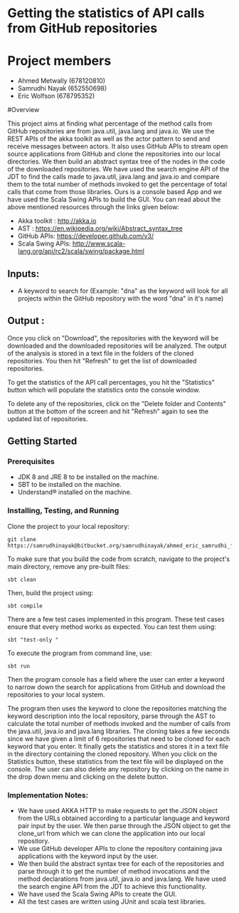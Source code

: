 #  Getting the statistics of API calls from GitHub repositories

# Project members
  * Ahmed Metwally (678120810)
  * Samrudhi Nayak (652550698)
  * Eric Wolfson (678795352)

#Overview

This project aims at finding what percentage of the method calls from GitHub repositories are from java.util, java.lang and java.io. We use the REST APIs of the akka toolkit as well as the actor pattern to send and receive messages between actors. It also uses GitHub APIs to stream open source applications from GitHub and clone the repositories into our local directories. We then build an abstract syntax tree of the nodes in the code of the downloaded repositories. We have used the search engine API of the JDT to find the calls made to java.util, java.lang and java.io and compare them to the total number of methods invoked to get the percentage of total calls that come from those libraries. Ours is a console based App and we have used the Scala Swing APIs to build the GUI. You can read about the above mentioned resources through the links given below:

* Akka toolkit : http://akka.io
* AST : https://en.wikipedia.org/wiki/Abstract_syntax_tree
* GitHub APIs: https://developer.github.com/v3/
* Scala Swing APIs: http://www.scala-lang.org/api/rc2/scala/swing/package.html


## Inputs:

* A keyword to search for (Example: "dna" as the keyword will look for all projects within the GitHub repository with the word "dna" in it's name)

## Output :

Once you click on "Download", the repositories with the keyword will be downloaded and the downloaded repositories will be analyzed. The output of the analysis is stored in a text file in the folders of the cloned repositories. You then hit "Refresh" to get the list of downloaded repositories.

To get the statistics of the API call percentages, you hit the "Statistics" button which will populate the statistics onto the console window.

To delete any of the repositories, click on the "Delete folder and Contents" button at the bottom of the screen and hit "Refresh" again to see the updated list of repositories.


## Getting Started

### Prerequisites
* JDK 8 and JRE 8 to be installed on the machine.
* SBT to be installed on the machine.
* Understand® installed on the machine.


### Installing, Testing, and Running

Clone the project to your local repository:
```
git clone 
https://samrudhinayak@bitbucket.org/samrudhinayak/ahmed_eric_samrudhi_fp.git
```
 

To make sure that you build the code from scratch, navigate to the project's main directory, remove any pre-built files:
```
sbt clean
```


Then, build the project using: 
```
sbt compile
```


There are a few test cases implemented in this program. These test cases ensure that every method works as expected. You can test them using:
```
sbt "test-only "
```


To execute the program from command line, use:
```
sbt run
```


Then the program console has a field where the user can enter a keyword to narrow down the search for applications from GitHub and download the repositories to your local system.



The program then uses the keyword to clone the repositories matching the keyword description into the local repository, parse through the AST to calculate the total number of methods invoked and the number of calls from the java.util, java.io and java.lang libraries. The cloning takes a few seconds since we have given a limit of 6 repositories that need to be cloned for each keyword that you enter. It finally gets the statistics and stores it in a text file in the directory containing the cloned repository. When you click on the Statistics button, these statistics from the text file will be displayed on the console. The user can also delete any repository by clicking on the name in the drop down menu and clicking on the delete button.


### Implementation Notes:

* We have used AKKA HTTP to make requests to get the JSON object from the URLs obtained according to a particular language and keyword pair input by the user. We then parse through the JSON object to get the clone_url from which we can clone the application into our local repository.
* We use GitHub developer APIs to clone the repository containing java applications with the keyword input by the user.
* We then build the abstract syntax tree for each of the repositories and parse through it to get the number of method invocations and the method declarations from java.util, java.io and java.lang. We have used the search engine API from the JDT to achieve this functionality.
* We have used the Scala Swing APIs to create the GUI.
* All the test cases are written using JUnit and scala test libraries.